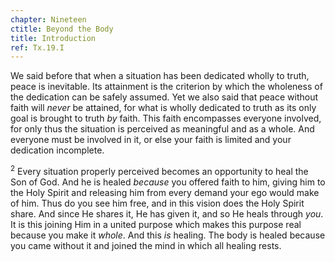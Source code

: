 ```yaml
---
chapter: Nineteen
ctitle: Beyond the Body
title: Introduction
ref: Tx.19.I
---
```


We said before that when a situation has been dedicated wholly to truth,
peace is inevitable. Its attainment is the criterion by which the
wholeness of the dedication can be safely assumed. Yet we also said that
peace without faith will *never* be attained, for what is wholly
dedicated to truth as its only goal is brought to truth *by* faith. This
faith encompasses everyone involved, for only thus the situation is
perceived as meaningful and as a whole. And everyone must be involved in
it, or else your faith is limited and your dedication incomplete.

<sup>2</sup> Every situation properly perceived becomes an opportunity to heal the
Son of God. And he is healed *because* you offered faith to him, giving
him to the Holy Spirit and releasing him from every demand your ego
would make of him. Thus do you see him free, and in this vision does the
Holy Spirit share. And since He shares it, He has given it, and so He
heals through *you*. It is this joining Him in a united purpose which
makes this purpose real because you make it *whole*. And this *is*
healing. The body is healed because you came without it and joined the
mind in which all healing rests.

